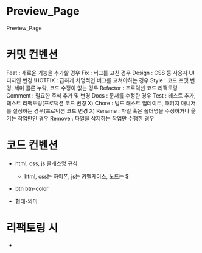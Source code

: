 # Preview_Page

Preview_Page

# 커밋 컨벤션

Feat : 새로운 기능을 추가할 경우
Fix : 버그를 고친 경우
Design : CSS 등 사용자 UI 디자인 변경
!HOTFIX : 급하게 치명적인 버그를 고쳐야하는 경우
Style : 코드 포맷 변경, 세미 콜론 누락, 코드 수정이 없는 경우
Refactor : 프로덕션 코드 리팩토링
Comment : 필요한 주석 추가 및 변경
Docs : 문서를 수정한 경우
Test : 테스트 추가, 테스트 리팩토링(프로덕션 코드 변경 X)
Chore : 빌드 태스트 업데이트, 패키지 매니저를 설정하는 경우(프로덕션 코드 변경 X)
Rename : 파일 혹은 폴더명을 수정하거나 옮기는 작업만인 경우
Remove : 파일을 삭제하는 작업만 수행한 경우

# 코드 컨벤션

- html, css, js 클래스명 규칙

  - html, css는 하이폰, js는 카멜케이스, 노드는 $

- btn btn-color
- 형태-의미

# 리팩토링 시

-
